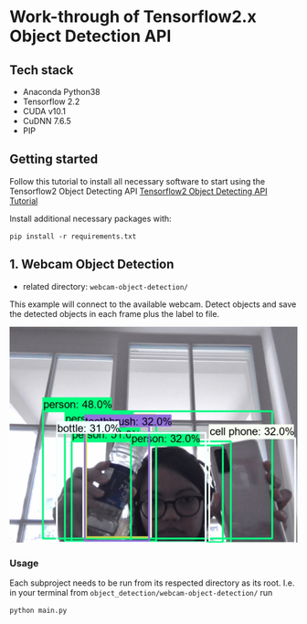 # Work-through of Tensorflow2.x Object Detection API

## Tech stack
* Anaconda Python38
* Tensorflow 2.2
* CUDA v10.1
* CuDNN 7.6.5
* PIP

## Getting started

Follow this tutorial to install all necessary software to start using the Tensorflow2 Object Detecting API
[Tensorflow2 Object Detecting API Tutorial](https://tensorflow-object-detection-api-tutorial.readthedocs.io/en/latest/install.html)

Install additional necessary packages with:

```shell
pip install -r requirements.txt
```

## 1. Webcam Object Detection

* related directory: `webcam-object-detection/`

This example will connect to the available webcam. Detect objects and save the detected objects in each frame plus the label to file.

![Example webcam detected output](example_webcam_output.jpg)


### Usage

Each subproject needs to be run from its respected directory as its root. I.e. in your terminal from `object_detection/webcam-object-detection/` run

```shell
python main.py
```
